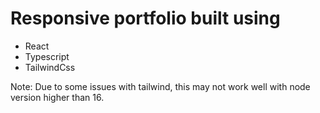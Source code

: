 # Responsive portfolio built using

-   React
-   Typescript
-   TailwindCss

Note: Due to some issues with tailwind, this may not work well with node version higher than 16.
